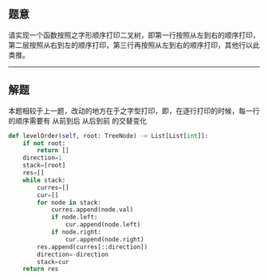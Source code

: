 ## 题意

请实现一个函数按照之字形顺序打印二叉树，即第一行按照从左到右的顺序打印，第二层按照从右到左的顺序打印，第三行再按照从左到右的顺序打印，其他行以此类推。

---
## 解题

本题相较于上一题，改动的地方在于之字型打印，即，在逐行打印的时候，每一行的顺序需要有 从前到后 从后到前 的交替变化

```python
def levelOrder(self, root: TreeNode) -> List[List[int]]:
	if not root:
		return []
	direction=1
	stack=[root]
	res=[]
	while stack:
		curres=[]
		cur=[]
		for node in stack:
			curres.append(node.val)
			if node.left:
				cur.append(node.left)
			if node.right:
				cur.append(node.right)
		res.append(curres[::direction])
		direction=-direction
		stack=cur
	return res
```